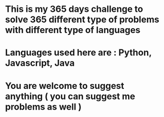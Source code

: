 # This is my 365 days challenge to solve 365 different type of problems with different type of languages

# Languages used here are : Python, Javascript, Java

# You are welcome to suggest anything ( you can suggest me problems as well )

